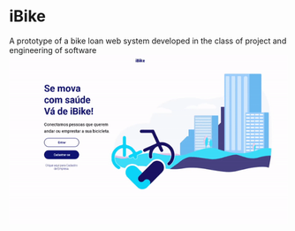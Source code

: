 # iBike
A prototype of a bike loan web system developed in the class of project and engineering of software
![](funcionamento.gif)
